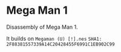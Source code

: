 # Mega Man 1

Disassembly of Mega Man 1.

It builds on `Megaman (U) [!].nes` `SHA1: 2F88381557339A14C20428455F6991C1EB902C99`

